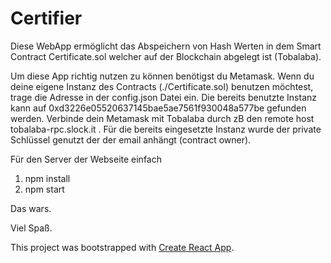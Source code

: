 # Certifier

Diese WebApp ermöglicht das Abspeichern von Hash Werten in dem Smart Contract Certificate.sol welcher auf der Blockchain abgelegt ist (Tobalaba). 

Um diese App richtig nutzen zu können benötigst du Metamask. Wenn du deine eigene Instanz des Contracts (./Certificate.sol) benutzen möchtest, trage die Adresse in der config.json Datei ein. Die bereits benutzte Instanz kann auf 0xd3226e05520637145bae5ae7561f930048a577be gefunden werden. Verbinde dein Metamask mit Tobalaba durch zB den remote host tobalaba-rpc.slock.it . Für die bereits eingesetzte Instanz wurde der private Schlüssel genutzt der der email anhängt (contract owner).

Für den Server der Webseite einfach 
1. npm install
2. npm start

Das wars.

Viel Spaß.



This project was bootstrapped with [Create React App](https://github.com/facebook/create-react-app).
